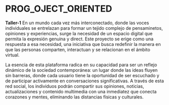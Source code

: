 # PROG_OJECT_ORIENTED
**Taller-1**
En un mundo cada vez más interconectado, donde las voces individuales se entrelazan para formar un tejido complejo de pensaminetos, opiniones y experiencias, surge la necesidad de un espacio digital que permita la expresión genuina y direct. Este proyecto se erige como una respuesta a esa necesidad, una iniciativa que busca redefinir la manera en que las personas comparten, interactuan y se relacionan en el ámbito virtual.

La esencia de esta plataforma radica en su capacidad para ser un reflejo dinámico de la sociedad contemporánea: un lugar donde las ideas fluyen sin barreras, donde cada usuario tiene la oportunidad de ser escuchado y de participar activamente en conversaciones significativas. A través de esta red social, los individuos podrán compartir sus opiniones, noticias, actualizaciones y contenido multimedia con una inmediatez que conecta corazones y mentes, eliminando las distancias físicas y culturales.
